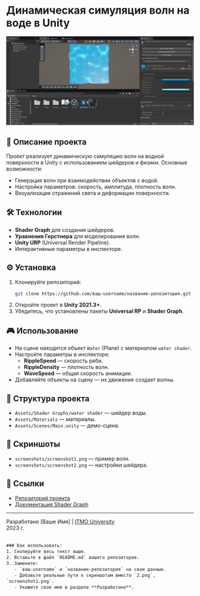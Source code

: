 
# Динамическая симуляция волн на воде в Unity

![Скриншот симуляции](2.png)

## 📖 Описание проекта
Проект реализует динамическую симуляцию волн на водной поверхности в Unity с использованием шейдеров и физики. Основные возможности:
- Генерация волн при взаимодействии объектов с водой.
- Настройка параметров: скорость, амплитуда, плотность волн.
- Визуализация отражений света и деформации поверхности.

## 🛠 Технологии
- **Shader Graph** для создания шейдеров.
- **Уравнения Герстнера** для моделирования волн.
- **Unity URP** (Universal Render Pipeline).
- Интерактивные параметры в инспекторе.

## ⚙️ Установка
1. Клонируйте репозиторий:
   ```bash
   git clone https://github.com/ваш-username/название-репозитория.git
   ```
2. Откройте проект в **Unity 2021.3+**.
3. Убедитесь, что установлены пакеты **Universal RP** и **Shader Graph**.

## 🎮 Использование
- На сцене находится объект `Water` (Plane) с материалом `water shader`.
- Настройте параметры в инспекторе:
  - **RippleSpeed** — скорость ряби.
  - **RippleDensity** — плотность волн.
  - **WaveSpeed** — общая скорость анимации.
- Добавляйте объекты на сцену — их движение создает волны.

## 📁 Структура проекта
- `Assets/Shader Graphs/water shader` — шейдер воды.
- `Assets/Materials` — материалы.
- `Assets/Scenes/Main.unity` — демо-сцена.

## 📸 Скриншоты
- `screenshots/screenshot1.png` — пример волн.
- `screenshots/screenshot2.png` — настройки шейдера.

## 🔗 Ссылки
- [Репозиторий проекта](https://github.com/ваш-username/название-репозитория)
- [Документация Shader Graph](https://docs.unity3d.com/Packages/com.unity.shadergraph@latest)

---

Разработано [Ваше Имя] | [ITMO University](https://itmo.ru)  
2023 г.
```

### Как использовать:
1. Скопируйте весь текст выше.
2. Вставьте в файл `README.md` вашего репозитория.
3. Замените:
   - `ваш-username` и `название-репозитория` на свои данные.
   - Добавьте реальные пути к скриншотам вместо `2.png`, `screenshot1.png`.
   - Укажите свое имя в разделе **Разработано**.
